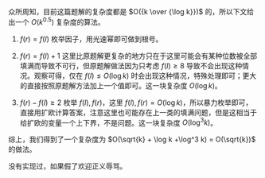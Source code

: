 众所周知，目前这篇题解的复杂度都是 $O({k \over {\log k}})$ 的，所以下文给出一个 $O(k^{0.5})$ 复杂度的算法。

1. $f(r) = f(l)$ 枚举因子，用光速幂即可做到根号。

2. $f(r) = f(l)+1$ 这里比原题解更复杂的地方只在于这里可能会有某种位数被全部填满而导致不可行，但原题解做法因为只考虑 $f(l) \geq 8$ 导致不会出现这种情况。观察可得，仅在 $f(l) \leq O(\log k)$ 时会出现这种情况，特殊处理即可；更大的直接按照原题解方法加上一个值即可。这一块复杂度 $O(\log k)$。

3. $f(r) - f(l) \geq 2$ 枚举 $f(l),f(r)$，这里 $f(l) , f(r) = O(\log k)$，所以暴力枚举即可，直接用扩欧计算答案，注意这里也可能存在上一类的填满问题，但是这相当于给扩欧的变量一个上下界，不是问题。这一块复杂度 $O(\log^3 k)$。

综上，我们得到了一个复杂度为 $O(\sqrt{k} + \log k +\log^3 k) = O(\sqrt{k})$ 的做法。

没有实现过，如果假了欢迎正义辱骂。